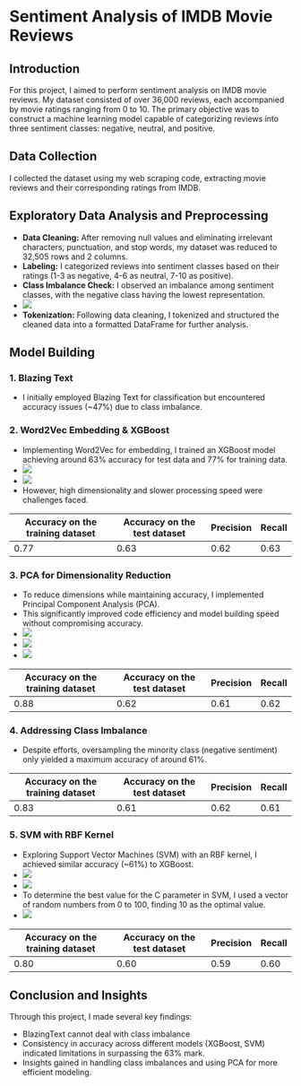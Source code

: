 # Sentiment Analysis of IMDB Movie Reviews

## Introduction
For this project, I aimed to perform sentiment analysis on IMDB movie reviews. My dataset consisted of over 36,000 reviews, each accompanied by movie ratings ranging from 0 to 10. The primary objective was to construct a machine learning model capable of categorizing reviews into three sentiment classes: negative, neutral, and positive.

## Data Collection
I collected the dataset using my web scraping code, extracting movie reviews and their corresponding ratings from IMDB.

## Exploratory Data Analysis and Preprocessing
- **Data Cleaning:** After removing null values and eliminating irrelevant characters, punctuation, and stop words, my dataset was reduced to 32,505 rows and 2 columns.
- **Labeling:** I categorized reviews into sentiment classes based on their ratings (1-3 as negative, 4-6 as neutral, 7-10 as positive).
- **Class Imbalance Check:** I observed an imbalance among sentiment classes, with the negative class having the lowest representation.
- <img src="./Plots/class imbalance.png"  />
- **Tokenization:** Following data cleaning, I tokenized and structured the cleaned data into a formatted DataFrame for further analysis.

## Model Building
### 1. Blazing Text
- I initially employed Blazing Text for classification but encountered accuracy issues (~47%) due to class imbalance.

### 2. Word2Vec Embedding & XGBoost
- Implementing Word2Vec for embedding, I trained an XGBoost model achieving around 63% accuracy for test data and 77% for training data.
- <img src="./Plots/learning curve xgboost model.png"  />
- <img src="./Plots/confusion matrix xgboost model.png"  />
- However, high dimensionality and slower processing speed were challenges faced.

| Accuracy on the training dataset | Accuracy on the test dataset | Precision | Recall |
| -------- | -------- | -------- | -------- |
| 0.77   | 0.63   | 0.62   | 0.63   |


### 3. PCA for Dimensionality Reduction
- To reduce dimensions while maintaining accuracy, I implemented Principal Component Analysis (PCA).
- This significantly improved code efficiency and model building speed without compromising accuracy.
- <img src="./Plots/learning curve xgboost-pca model.png"  />
- <img src="./Plots/cost function xgboost pca model.png"  />
- <img src="./Plots/confusion matrix xgboost-pca model.png"  />

| Accuracy on the training dataset | Accuracy on the test dataset | Precision | Recall |
| -------- | -------- | -------- | -------- |
| 0.88   | 0.62   | 0.61   | 0.62   |

### 4. Addressing Class Imbalance
- Despite efforts, oversampling the minority class (negative sentiment) only yielded a maximum accuracy of around 61%.

| Accuracy on the training dataset | Accuracy on the test dataset | Precision | Recall |
| -------- | -------- | -------- | -------- |
| 0.83  | 0.61  | 0.62   | 0.61   |

### 5. SVM with RBF Kernel
- Exploring Support Vector Machines (SVM) with an RBF kernel, I achieved similar accuracy (~61%) to XGBoost.
- <img src="./Plots/learning curve svm-pca model.png"  />
- <img src="./Plots/confusion matrix svm-pca model.png"  />
- To determine the best value for the C parameter in SVM, I used a vector of random numbers from 0 to 100, finding 10 as the optimal value.
- <img src="./Plots/svm C parameter choose.png"  />


| Accuracy on the training dataset | Accuracy on the test dataset | Precision | Recall |
| -------- | -------- | -------- | -------- |
| 0.80   | 0.60  | 0.59   | 0.60  |

## Conclusion and Insights
Through this project, I made several key findings:
- BlazingText cannot deal with class imbalance
- Consistency in accuracy across different models (XGBoost, SVM) indicated limitations in surpassing the 63% mark.
- Insights gained in handling class imbalances and using PCA for more efficient modeling.
